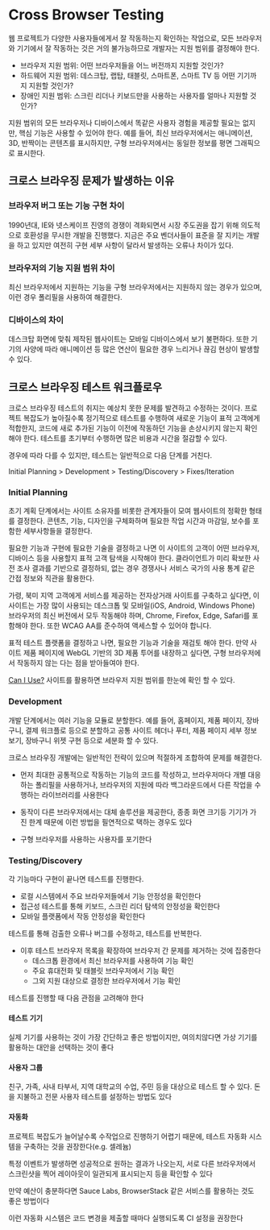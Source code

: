 # Cross Browser Testing

웹 프로젝트가 다양한 사용자들에게서 잘 작동하는지 확인하는 작업으로, 모든 브라우저와 기기에서 잘 작동하는 것은 거의 불가능하므로 개발자는 지원 범위를 결정해야 한다.

* 브라우저 지원 범위: 어떤 브라우저들을 어느 버전까지 지원할 것인가?
* 하드웨어 지원 범위: 데스크탑, 랩탑, 태블릿, 스마트폰, 스마트 TV 등 어떤 기기까지 지원할 것인가?
* 장애인 지원 범위: 스크린 리더나 키보드만을 사용하는 사용자를 얼마나 지원할 것인가?

지원 범위의 모든 브라우저나 디바이스에서 똑같은 사용자 경험을 제공할 필요는 없지만, 핵심 기능은 사용할 수 있어야 한다. 예를 들어, 최신 브라우저에서는 애니메이션, 3D, 반짝이는 콘텐츠를 표시하지만, 구형 브라우저에서는 동일한 정보를 평면 그래픽으로 표시한다.

## 크로스 브라우징 문제가 발생하는 이유

### 브라우저 버그 또는 기능 구현 차이

1990년대, IE와 넷스케이프 진영의 경쟁이 격화되면서 시장 주도권을 잡기 위해 의도적으로 호환성을 무시한 개발을 진행했다. 지금은 주요 벤더사들이 표준을 잘 지키는 개발을 하고 있지만 여전히 구현 세부 사항이 달라서 발생하는 오류나 차이가 있다.

### 브라우저의 기능 지원 범위 차이

최신 브라우저에서 지원하는 기능을 구형 브라우저에서는 지원하지 않는 경우가 있으며, 이런 경우 폴리필을 사용하여 해결한다.

### 디바이스의 차이

데스크탑 화면에 맞춰 제작된 웹사이트는 모바일 디바이스에서 보기 불편하다. 또한 기기의 사양에 따라 애니메이션 등 많은 연산이 필요한 경우 느리거나 끊김 현상이 발생할 수 있다.

## 크로스 브라우징 테스트 워크플로우

크로스 브라우징 테스트의 취지는 예상치 못한 문제를 발견하고 수정하는 것이다. 프로젝트 복잡도가 높아질수록 정기적으로 테스트를 수행하여 새로운 기능이 표적 고객에게 적합한지, 코드에 새로 추가된 기능이 이전에 작동하던 기능을 손상시키지 않는지 확인해야 한다. 테스트를 초기부터 수행하면 많은 비용과 시간을 절감할 수 있다.

경우에 따라 다를 수 있지만, 테스트는 일반적으로 다음 단계를 거친다.

Initial Planning > Development > Testing/Discovery > Fixes/Iteration

### Initial Planning

초기 계획 단계에서는 사이트 소유자를 비롯한 관계자들이 모여 웹사이트의 정확한 형태를 결정한다. 콘텐츠, 기능, 디자인을 구체화하며 필요한 작업 시간과 마감일, 보수를 포함한 세부사항들을 결정한다.

필요한 기능과 구현에 필요한 기술을 결정하고 나면 이 사이트의 고객이 어떤 브라우저, 디바이스 등을 사용할지 표적 고객 탐색을 시작해야 한다. 클라이언트가 미리 확보한 사전 조사 결과를 기반으로 결정하되, 없는 경우 경쟁사나 서비스 국가의 사용 통계 같은 간접 정보와 직관을 활용한다.

가령, 북미 지역 고객에게 서비스를 제공하는 전자상거래 사이트를 구축하고 싶다면, 이 사이트는 가장 많이 사용되는 데스크톱 및 모바일(iOS, Android, Windows Phone) 브라우저의 최신 버전에서 모두 작동해야 하며, Chrome, Firefox, Edge, Safari를 포함해야 한다. 또한 WCAG AA를 준수하여 액세스할 수 있어야 합니다.

표적 테스트 플랫폼을 결정하고 나면, 필요한 기능과 기술을 재검토 해야 한다. 만약 사이트 제품 페이지에 WebGL 기반의 3D 제품 투어를 내장하고 싶다면, 구형 브라우저에서 작동하지 않는 다는 점을 받아들여야 한다.

[Can I Use?](https://caniuse.com/) 사이트를 활용하면 브라우저 지원 범위를 한눈에 확인 할 수 있다.

### Development

개발 단계에서는 여러 기능을 모듈로 분할한다. 예를 들어, 홈페이지, 제품 페이지, 장바구니, 결제 워크플로 등으로 분할하고 공통 사이트 헤더나 푸터, 제품 페이지 세부 정보 보기, 장바구니 위젯 구현 등으로 세분화 할 수 있다.

크로스 브라우징 개발에는 일반적인 전략이 있으며 적절하게 조합하여 문제를 해결한다.

* 먼저 최대한 공통적으로 작동하는 기능의 코드를 작성하고, 브라우저마다 개별 대응하는 폴리필을 사용하거나, 브라우저의 지원에 따라 백그라운드에서 다른 작업을 수행하는 라이브러리를 사용한다

* 동작이 다른 브라우저에서는 대체 솔루션을 제공한다, 종종 화면 크기등 기기가 가진 한계 때문에 이런 방법을 필연적으로 택하는 경우도 있다

* 구형 브라우저를 사용하는 사용자를 포기한다

### Testing/Discovery

각 기능마다 구현이 끝나면 테스트를 진행한다.

* 로컬 시스템에서 주요 브라우저들에서 기능 안정성을 확인한다
* 접근성 테스트를 통해 키보드, 스크린 리더 탐색의 안정성을 확인한다
* 모바일 플랫폼에서 작동 안정성을 확인한다

테스트를 통해 검출한 오류나 버그를 수정하고, 테스트를 반복한다.

* 이후 테스트 브라우저 목록을 확장하여 브라우저 간 문제를 제거하는 것에 집중한다
  * 데스크톱 환경에서 최신 브라우저를 사용하여 기능 확인
  * 주요 휴대전화 및 태블릿 브라우저에서 기능 확인
  * 그외 지원 대상으로 결정한 브라우저에서 기능 확인

테스트를 진행할 때 다음 관점을 고려해야 한다

#### 테스트 기기

실제 기기를 사용하는 것이 가장 간단하고 좋은 방법이지만, 여의치않다면 가상 기기를 활용하는 대안을 선택하는 것이 좋다

#### 사용자 그룹

친구, 가족, 사내 타부서, 지역 대학교의 수업, 주민 등을 대상으로 테스트 할 수 있다. 돈을 지불하고 전문 사용자 테스트를 설정하는 방법도 있다

#### 자동화

프로젝트 복잡도가 늘어날수록 수작업으로 진행하기 어렵기 때문에, 테스트 자동화 시스템을 구축하는 것을 권장한다(e.g. 셀레늄)

특정 이벤트가 발생하면 성공적으로 원하는 결과가 나오는지, 서로 다른 브라우저에서 스크린샷을 찍어 레이아웃이 일관되게 표시되는지 등을 확인할 수 있다

만약 예산이 충분하다면 Sauce Labs, BrowserStack 같은 서비스를 활용하는 것도 좋은 방법이다

이런 자동화 시스템은 코드 변경을 제출할 때마다 실행되도록 CI 설정을 권장한다
